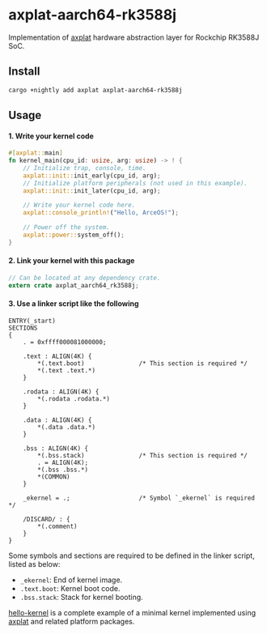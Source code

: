 # axplat-aarch64-rk3588j

Implementation of [axplat](https://github.com/arceos-org/axplat_crates/tree/main/axplat) hardware abstraction layer for Rockchip RK3588J SoC.

## Install

```bash
cargo +nightly add axplat axplat-aarch64-rk3588j
```

## Usage

#### 1. Write your kernel code

```rust
#[axplat::main]
fn kernel_main(cpu_id: usize, arg: usize) -> ! {
    // Initialize trap, console, time.
    axplat::init::init_early(cpu_id, arg);
    // Initialize platform peripherals (not used in this example).
    axplat::init::init_later(cpu_id, arg);

    // Write your kernel code here.
    axplat::console_println!("Hello, ArceOS!");

    // Power off the system.
    axplat::power::system_off();
}
```

#### 2. Link your kernel with this package

```rust
// Can be located at any dependency crate.
extern crate axplat_aarch64_rk3588j;
```

#### 3. Use a linker script like the following

```text
ENTRY(_start)
SECTIONS
{
    . = 0xffff000081000000;

    .text : ALIGN(4K) {
        *(.text.boot)               /* This section is required */
        *(.text .text.*)
    }

    .rodata : ALIGN(4K) {
        *(.rodata .rodata.*)
    }

    .data : ALIGN(4K) {
        *(.data .data.*)
    }

    .bss : ALIGN(4K) {
        *(.bss.stack)               /* This section is required */
        . = ALIGN(4K);
        *(.bss .bss.*)
        *(COMMON)
    }

    _ekernel = .;                   /* Symbol `_ekernel` is required */

    /DISCARD/ : {
        *(.comment)
    }
}
```

Some symbols and sections are required to be defined in the linker script, listed as below:
- `_ekernel`: End of kernel image.
- `.text.boot`: Kernel boot code.
- `.bss.stack`: Stack for kernel booting.

[hello-kernel](https://github.com/arceos-org/axplat_crates/tree/main/examples/hello-kernel) is a complete example of a minimal kernel implemented using [axplat](https://github.com/arceos-org/axplat_crates/tree/main/axplat) and related platform packages.
